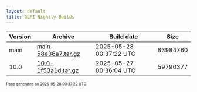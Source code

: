 ```yaml
---
layout: default
title: GLPI Nightly Builds
---
```


Version|Archive|Build date|Size
---|---|---|---
main|[main-58e36a7.tar.gz](main-58e36a7.tar.gz)|2025-05-28 00:37:22 UTC|83984760
10.0|[10.0-1f53a1d.tar.gz](10.0-1f53a1d.tar.gz)|2025-05-27 00:36:04 UTC|59790377

<font size="1">Page generated on 2025-05-28 00:37:22 UTC</font>
